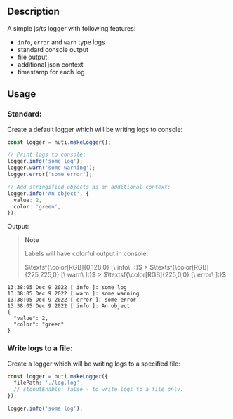 ## Description

A simple js/ts logger with following features:

- `info`, `error` and `warn` type logs
- standard console output
- file output
- additional json context
- timestamp for each log

## Usage

### Standard:

Create a default logger which will be writing logs to console:

```ts
const logger = nuti.makeLogger();

// Print logs to console:
logger.info('some log');
logger.warn('some warning');
logger.error('some error');

// Add stringified objects as an additional context:
logger.info('An object', {
  value: 2,
  color: 'green',
});
```

Output:

> **Note**
>
> Labels will have colorful output in console:
>
> $\textsf{\color[RGB]{0,128,0} [\ info\ ]:}$ > $\textsf{\color[RGB]{225,225,0} [\ warn\ ]:}$ > $\textsf{\color[RGB]{225,0,0} [\ error\ ]:}$

```log
13:38:05 Dec 9 2022 [ info ]: some log
13:38:05 Dec 9 2022 [ warn ]: some warning
13:38:05 Dec 9 2022 [ error ]: some error
13:38:05 Dec 9 2022 [ info ]: An object
{
  "value": 2,
  "color": "green"
}
```

### Write logs to a file:

Create a logger which will be writing logs to a specified file:

```ts
const logger = nuti.makeLogger({
  filePath: './log.log',
  // stdoutEnable: false - to write logs to a file only.
});

logger.info('some log');
```
